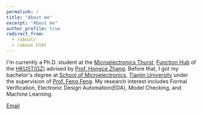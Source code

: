 ```yaml
---
permalink: /
title: "About me"
excerpt: "About me"
author_profile: true
redirect_from: 
  - /about/
  - /about.html
---
```


I'm currently a Ph.D. student at the [Microelectronics Thurst](https://www.hkust-gz.edu.cn/academics/hubs-and-thrust-areas/function-hub/microelectronics/), [Function Hub](https://www.hkust-gz.edu.cn/academics/hubs-and-thrust-areas/function-hub/) of the [HKUST(GZ)](https://www.hkust-gz.edu.cn/) advised by [Prof. Hongce Zhang](https://hongcezh.people.ust.hk/). Before that, I got my bachelor's degree at [School of Microelectronics](http://sme.tju.edu.cn/), [Tianjin University](http://www.tju.edu.cn/) under the supervision of [Prof. Feng Feng](http://faculty.tju.edu.cn/ff/en/index.htm). My research interest includes Formal Verification, Electronic Design Automation(EDA), Model Checking, and Machine Learning.

[Email](mailto:cyu418@connect.hkust-gz.edu.cn)
